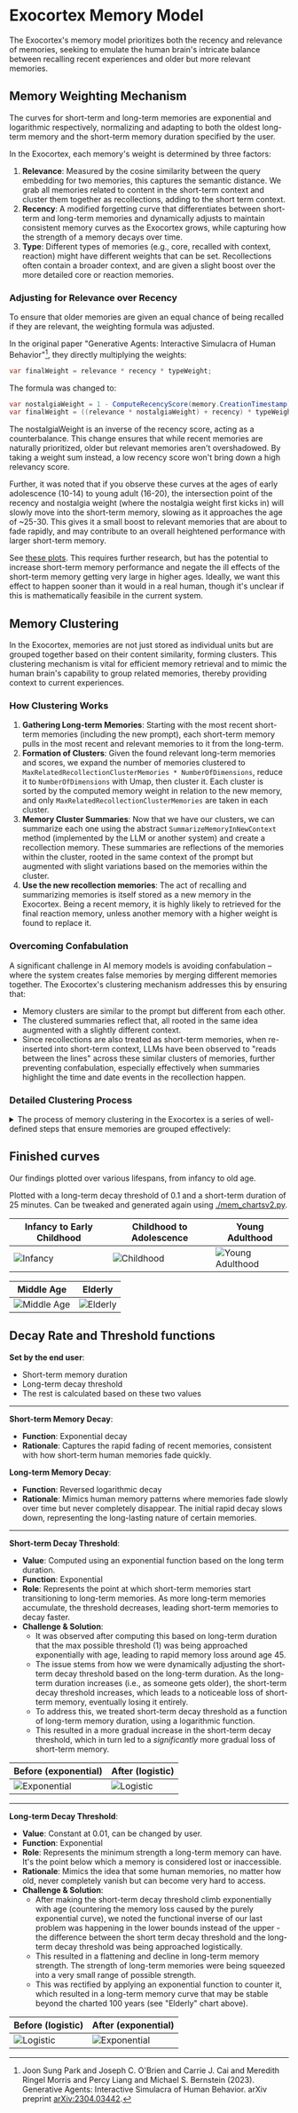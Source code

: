 # Exocortex Memory Model

The Exocortex's memory model prioritizes both the recency and relevance of memories, seeking to emulate the human brain's intricate balance between recalling recent experiences and older but more relevant memories.

## Memory Weighting Mechanism

The curves for short-term and long-term memories are exponential and logarithmic respectively, normalizing and adapting to both the oldest long-term memory and the short-term memory duration specified by the user.

In the Exocortex, each memory's weight is determined by three factors:
1. **Relevance**: Measured by the cosine similarity between the query embedding for two memories, this captures the semantic distance. We grab all memories related to content in the short-term context and cluster them together as recollections, adding to the short term context. 
2. **Recency**: A modified forgetting curve that differentiates between short-term and long-term memories and dynamically adjusts to maintain consistent memory curves as the Exocortex grows, while capturing how the strength of a memory decays over time.
3. **Type**: Different types of memories (e.g., core, recalled with context, reaction) might have different weights that can be set. Recollections often contain a broader context, and are given a slight boost over the more detailed core or reaction memories.

### Adjusting for Relevance over Recency

To ensure that older memories are given an equal chance of being recalled if they are relevant, the weighting formula was adjusted.

In the original paper "Generative Agents: Interactive Simulacra of Human Behavior"[^1], they directly multiplying the weights:

```cs
var finalWeight = relevance * recency * typeWeight;
```
The formula was changed to:

```cs
var nostalgiaWeight = 1 - ComputeRecencyScore(memory.CreationTimestamp); // Inverse of recency
var finalWeight = ((relevance * nostalgiaWeight) + recency) * typeWeight;
```

The nostalgiaWeight is an inverse of the recency score, acting as a counterbalance. This change ensures that while recent memories are naturally prioritized, older but relevant memories aren't overshadowed. By taking a weight sum instead, a low recency score won't bring down a high relevancy score.

Further, it was noted that if you observe these curves at the ages of early adolescence (10-14) to young adult (16-20), the intersection point of the recency and nostalgia weight (where the nostalgia weight first kicks in) will slowly move into the short-term memory, slowing as it approaches the age of ~25-30. This gives it a small boost to relevant memories that are about to fade rapidly, and may contribute to an overall heightened performance with larger short-term memory.

See [these plots](./5days%20to%2030years). This requires further research, but has the potential to increase short-term memory performance and negate the ill effects of the short-term memory getting very large in higher ages. Ideally, we want this effect to happen sooner than it would in a real human, though it's unclear if this is mathematically feasibile in the current system.

## Memory Clustering

In the Exocortex, memories are not just stored as individual units but are grouped together based on their content similarity, forming clusters. This clustering mechanism is vital for efficient memory retrieval and to mimic the human brain's capability to group related memories, thereby providing context to current experiences.

### How Clustering Works

1. **Gathering Long-term Memories**: Starting with the most recent short-term memories (including the new prompt), each short-term memory pulls in the most recent and relevant memories to it from the long-term.
1. **Formation of Clusters**: Given the found relevant long-term memories and scores, we expand the number of memories clustered to `MaxRelatedRecollectionClusterMemories * NumberOfDimensions`, reduce it to `NumberOfDimensions` with Umap, then cluster it. Each cluster is sorted by the computed memory weight in relation to the new memory, and only `MaxRelatedRecollectionClusterMemories` are taken in each cluster. 
2. **Memory Cluster Summaries**: Now that we have our clusters, we can summarize each one using the abstract `SummarizeMemoryInNewContext` method (implemented by the LLM or another system) and create a recollection memory. These summaries are reflections of the memories within the cluster, rooted in the same context of the prompt but augmented with slight variations based on the memories within the cluster.
3. **Use the new recollection memories**: The act of recalling and summarizing memories is itself stored as a new memory in the Exocortex. Being a recent memory, it is highly likely to retrieved for the final reaction memory, unless another memory with a higher weight is found to replace it.

### Overcoming Confabulation

A significant challenge in AI memory models is avoiding confabulation – where the system creates false memories by merging different memories together. The Exocortex's clustering mechanism addresses this by ensuring that:

- Memory clusters are similar to the prompt but different from each other.
- The clustered summaries reflect that, all rooted in the same idea augmented with a slightly different context.
- Since recollections are also treated as short-term memories, when re-inserted into short-term context, LLMs have been observed to "reads between the lines" across these similar clusters of memories, further preventing confabulation, especially effectively when summaries highlight the time and date events in the recollection happen.

### Detailed Clustering Process

<details><summary>The process of memory clustering in the Exocortex is a series of well-defined steps that ensure memories are grouped effectively:</summary>

1. **Embedding Generation**:
   - For every new memory or prompt, an embedding vector is generated. This vector represents the content of the memory in a form that can be used to compute similarities with other memories.
   - Embeddings are crucial for the clustering mechanism as they condense the content of memories into a format that allows for efficient comparison.

2. **Memory Similarity Computation**:
   - The Exocortex computes the similarity between the embedding of the new memory and the embeddings of all existing memories.
   - This step identifies which memories are relevant to the current prompt and should be considered for clustering.

3. **Dimensionality Reduction using UMAP**:
   - Given the high-dimensional nature of memory embeddings, it's essential to reduce their dimensionality for efficient clustering.
   - UMAP (Uniform Manifold Approximation and Projection) is used to reduce the dimensionality of embeddings, preserving as much of the local and global structure as possible.

4. **Memory Clustering with HDBSCAN**:
   - The dimensionality-reduced embeddings are then clustered using the HDBSCAN algorithm.
   - HDBSCAN (Hierarchical Density-Based Spatial Clustering of Applications with Noise) groups memories based on their density in the embedding space. It's particularly suited for data with varying cluster densities and can identify noise (memories that don't belong to any cluster).

5. **Cluster Summarization**:
   - For each cluster identified, a representative summary is generated. This summary encapsulates the common themes or content of all memories within the cluster.
   - The summary is rooted in the context of the original prompt but contains nuances from all memories in the cluster.

6. **Storing Recollections**:
   - The act of recalling and summarizing memories is itself stored as a new memory in the Exocortex.
   - This ensures that the context and nuances of every recollection are preserved and can influence future recalls.

By following this structured approach, the Exocortex ensures that memories are not only stored efficiently but also recalled in a manner that preserves their context and relevance.
</details>

## Finished curves

Our findings plotted over various lifespans, from infancy to old age.

Plotted with a long-term decay threshold of 0.1 and a short-term duration of 25 minutes. Can be tweaked and generated again using [./mem_chartsv2.py](./mem_chartsv2.py).

| Infancy to Early Childhood      | Childhood to Adolescence      | Young Adulthood             |
| ------------------------------ | ---------------------------- | --------------------------- |
| ![Infancy](combined_memory_decay_2x2_Infancy_to_Early_Childhood.png) | ![Childhood](combined_memory_decay_2x2_Childhood_to_Adolescence.png) | ![Young Adulthood](combined_memory_decay_2x2_Young_Adulthood.png) |

| Middle Age                     | Elderly                      |
| ------------------------------ | ---------------------------- |
| ![Middle Age](combined_memory_decay_2x2_Middle_Age.png) | ![Elderly](combined_memory_decay_2x2_Elderly.png) |

## Decay Rate and Threshold functions 

**Set by the end user**:
- Short-term memory duration 
- Long-term decay threshold
- The rest is calculated based on these two values

---

**Short-term Memory Decay**:
- **Function**: Exponential decay
- **Rationale**: Captures the rapid fading of recent memories, consistent with how short-term human memories fade quickly.

**Long-term Memory Decay**:
- **Function**: Reversed logarithmic decay
- **Rationale**: Mimics human memory patterns where memories fade slowly over time but never completely disappear. The initial rapid decay slows down, representing the long-lasting nature of certain memories.

---

**Short-term Decay Threshold**:

- **Value**: Computed using an exponential function based on the long term duration.
- **Function**: Exponential
- **Role**: Represents the point at which short-term memories start transitioning to long-term memories. As more long-term memories accumulate, the threshold decreases, leading short-term memories to decay faster.
- **Challenge & Solution**: 
    - It was observed after computing this based on long-term duration that the max possible threshold (1) was being approached exponentially with age, leading to rapid memory loss around age 45.
    - The issue stems from how we were dynamically adjusting the short-term decay threshold based on the long-term duration. As the long-term duration increases (i.e., as someone gets older), the short-term decay threshold increases, which leads to a noticeable loss of short-term memory, eventually losing it entirely.
    - To address this, we treated short-term decay threshold as a function of long-term memory duration, using a logarithmic function.
    - This resulted in a more gradual increase in the short-term decay threshold, which in turn led to a _significantly_ more gradual loss of short-term memory.

| Before (exponential)             | After (logistic)             |
| -------------------------------- | ---------------------------- |
| ![Exponential](pre_short_term_threshold_fix_threshold_over_age_exponential.png) | ![Logistic](pre_short_term_threshold_fix_threshold_over_age_logistic.png) |

---

**Long-term Decay Threshold**:
- **Value**: Constant at 0.01, can be changed by user.
- **Function**: Exponential
- **Role**: Represents the minimum strength a long-term memory can have. It's the point below which a memory is considered lost or inaccessible.
- **Rationale**: Mimics the idea that some human memories, no matter how old, never completely vanish but can become very hard to access.
- **Challenge & Solution**:
  - After making the short-term decay threshold climb exponentially with age (countering the memory loss caused by the purely exponential curve), we noted the functional inverse of our last problem was happening in the lower bounds instead of the upper - the difference between the short term decay threshold and the long-term decay threshold was being approached logistically.
  - This resulted in a flattening and decline in long-term memory strength. The strength of long-term memories were being squeezed into a very small range of possible strength.
  - This was rectified by applying an exponential function to counter it, which resulted in a long-term memory curve that may be stable beyond the charted 100 years (see "Elderly" chart above).

| Before (logistic)                                      | After (exponential)                                  |
| ------------------------------------------------------- | ---------------------------------------------------- |
| ![Logistic](post_short_term_threshold_fix_threshold_over_age_logistic.png) | ![Exponential](post_short_term_threshold_fix_threshold_over_age_exponential.png) |




[^1]: Joon Sung Park and Joseph C. O'Brien and Carrie J. Cai and Meredith Ringel Morris and Percy Liang and Michael S. Bernstein (2023). Generative Agents: Interactive Simulacra of Human Behavior. arXiv preprint [arXiv:2304.03442](https://arxiv.org/abs/2304.03442).
